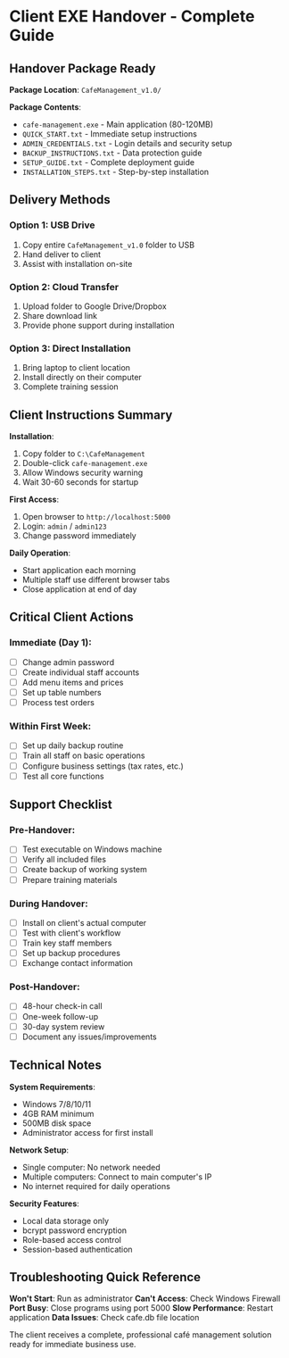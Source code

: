 # Client EXE Handover - Complete Guide

## Handover Package Ready

**Package Location**: `CafeManagement_v1.0/`

**Package Contents**:
- `cafe-management.exe` - Main application (80-120MB)
- `QUICK_START.txt` - Immediate setup instructions
- `ADMIN_CREDENTIALS.txt` - Login details and security setup
- `BACKUP_INSTRUCTIONS.txt` - Data protection guide
- `SETUP_GUIDE.txt` - Complete deployment guide
- `INSTALLATION_STEPS.txt` - Step-by-step installation

## Delivery Methods

### Option 1: USB Drive
1. Copy entire `CafeManagement_v1.0` folder to USB
2. Hand deliver to client
3. Assist with installation on-site

### Option 2: Cloud Transfer
1. Upload folder to Google Drive/Dropbox
2. Share download link
3. Provide phone support during installation

### Option 3: Direct Installation
1. Bring laptop to client location
2. Install directly on their computer
3. Complete training session

## Client Instructions Summary

**Installation**:
1. Copy folder to `C:\CafeManagement`
2. Double-click `cafe-management.exe`
3. Allow Windows security warning
4. Wait 30-60 seconds for startup

**First Access**:
1. Open browser to `http://localhost:5000`
2. Login: `admin` / `admin123`
3. Change password immediately

**Daily Operation**:
- Start application each morning
- Multiple staff use different browser tabs
- Close application at end of day

## Critical Client Actions

### Immediate (Day 1):
- [ ] Change admin password
- [ ] Create individual staff accounts
- [ ] Add menu items and prices
- [ ] Set up table numbers
- [ ] Process test orders

### Within First Week:
- [ ] Set up daily backup routine
- [ ] Train all staff on basic operations
- [ ] Configure business settings (tax rates, etc.)
- [ ] Test all core functions

## Support Checklist

### Pre-Handover:
- [ ] Test executable on Windows machine
- [ ] Verify all included files
- [ ] Create backup of working system
- [ ] Prepare training materials

### During Handover:
- [ ] Install on client's actual computer
- [ ] Test with client's workflow
- [ ] Train key staff members
- [ ] Set up backup procedures
- [ ] Exchange contact information

### Post-Handover:
- [ ] 48-hour check-in call
- [ ] One-week follow-up
- [ ] 30-day system review
- [ ] Document any issues/improvements

## Technical Notes

**System Requirements**:
- Windows 7/8/10/11
- 4GB RAM minimum
- 500MB disk space
- Administrator access for first install

**Network Setup**:
- Single computer: No network needed
- Multiple computers: Connect to main computer's IP
- No internet required for daily operations

**Security Features**:
- Local data storage only
- bcrypt password encryption
- Role-based access control
- Session-based authentication

## Troubleshooting Quick Reference

**Won't Start**: Run as administrator
**Can't Access**: Check Windows Firewall
**Port Busy**: Close programs using port 5000
**Slow Performance**: Restart application
**Data Issues**: Check cafe.db file location

The client receives a complete, professional café management solution ready for immediate business use.